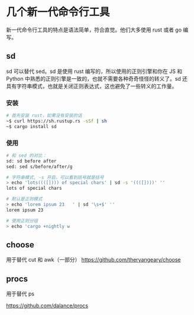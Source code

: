 # 几个新一代命令行工具

<!--
ID: 48eb1671-f206-4d9a-8ce0-033436320fca
Status: publish
Date: 2019-06-15T14:49:23
Modified: 2020-05-16T11:00:18
wp_id: 61
-->

新一代命令行工具的特点是语法简单，符合直觉。他们大多使用 rust 或者 go 编写。

## sd

sd 可以替代 sed。sd 是使用 rust 编写的，所以使用的正则引擎和你在 JS 和 Python 中熟悉的正则引擎是一致的，也就不需要各种奇奇怪怪的转义了。sd 还具有字符串模式，也就是关闭正则表达式，这也避免了一些转义的工作量。

### 安装

```bash
# 首先安装 rust，如果没有安装的话
~$ curl https://sh.rustup.rs -sSf | sh
~$ cargo install sd
```

### 使用

```bash
# 和 sed 的对比：
sd: sd before after
sed: sed s/before/after/g

# 字符串模式, -s 开启，可以看到括号就是括号
> echo 'lots((([]))) of special chars' | sd -s '((([])))' ''
lots of special chars

# 默认是正则模式
> echo 'lorem ipsum 23   ' | sd '\s+$' ''
lorem ipsum 23

# 使用正则分组
> echo 'cargo +nightly w
```

## choose

用于替代 cut 和 awk（一部分）
https://github.com/theryangeary/choose

## procs

用于替代 ps

https://github.com/dalance/procs